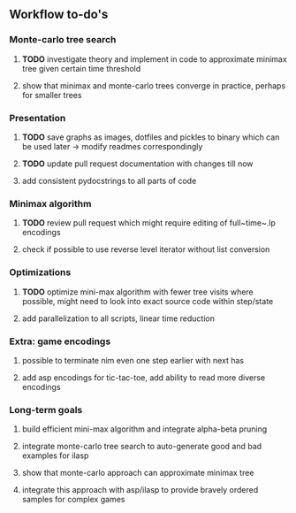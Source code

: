 Workflow to-do\'s
-----------------

### Monte-carlo tree search

1.  **TODO** investigate theory and implement in code to
    approximate minimax tree given certain time threshold

2.  show that minimax and monte-carlo trees converge in practice,
    perhaps for smaller trees

### Presentation

1.  **TODO** save graphs as images, dotfiles and pickles to
    binary which can be used later -\> modify readmes correspondingly

2.  **TODO** update pull request documentation with changes
    till now

3.  add consistent pydocstrings to all parts of code

### Minimax algorithm

1.  **TODO** review pull request which might require editing
    of full~time~.lp encodings

2.  check if possible to use reverse level iterator without list
    conversion

### Optimizations

1.  **TODO** optimize mini-max algorithm with fewer tree
    visits where possible, might need to look into exact source code
    within step/state

2.  add parallelization to all scripts, linear time reduction

### Extra: game encodings

1.  possible to terminate nim even one step earlier with next has

2.  add asp encodings for tic-tac-toe, add ability to read more diverse
    encodings

### Long-term goals

1.  build efficient mini-max algorithm and integrate alpha-beta pruning

2.  integrate monte-carlo tree search to auto-generate good and bad
    examples for ilasp

3.  show that monte-carlo approach can approximate minimax tree

4.  integrate this approach with asp/ilasp to provide bravely ordered
    samples for complex games
